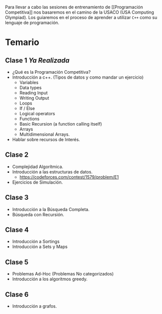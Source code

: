 
Para llevar a cabo las sesiones de entrenamiento de [[Programación Competitiva]] nos basaremos en el camino de la USACO (USA Computing Olympiad). Los guiaremos en el proceso de aprender a utilizar ``C++`` como su lenguaje de programación.

# Temario

## Clase 1 *Ya Realizada*

- ¿Qué es la Programación Competitiva?
- Introducción a c++. (Tipos de datos y como mandar un ejercicio)
	- Variables
    - Data types
	- Reading Input
	- Writing Output
	- Loops
	- If / Else
	- Logical operators
	- Functions
    - Basic Recursion (a function calling itself)
	- Arrays
    - Multidimensional Arrays.
- Hablar sobre recursos de Interés.

## Clase 2

- Complejidad Algorítmica.
- Introducción a las estructuras de datos.
	- https://codeforces.com/contest/1579/problem/E1
- Ejercicios de Simulación.

## Clase 3

- Introducción a la Búsqueda Completa.
- Búsqueda con Recursión.

## Clase 4

- Introducción a Sortings
- Introducción a Sets y Maps

## Clase 5

- Problemas Ad-Hoc (Problemas No categorizados)
- Introducción a los algoritmos greedy.

## Clase 6

- Introducción a grafos.

